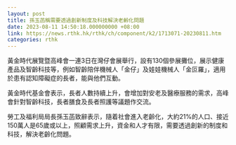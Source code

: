 ```yaml
---
layout: post
title: 孫玉菡稱需要透過創新制度及科技解決老齡化問題
date: 2023-08-11 14:50:18.000000000 +08:00
link: https://news.rthk.hk/rthk/ch/component/k2/1713071-20230811.htm
categories: rthk
---
```


黃金時代展覽暨高峰會一連3日在灣仔會展舉行，設有130個參展攤位，展示健康產品及智齡科技等，例如智齡陪伴機械人「金仔」及娃娃機械人「金叵羅」，適用於患有認知障礙症的長者，能與他們互動。

黃金時代基金會表示，長者人數持續上升，會增加對安老及醫療服務的需求，高峰會針對智齡科技，長者膳食及長者照護等議題作交流。

勞工及福利局局長孫玉菡致辭表示，隨着社會進入老齡化，大約21%的人口、接近150萬人是65歲或以上，照顧需求上升，資金和人才有限，需要透過創新的制度和科技，解決老齡化問題。
